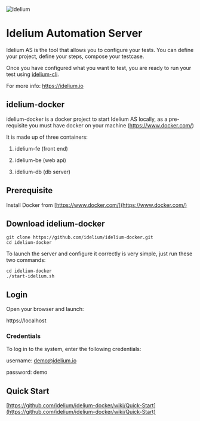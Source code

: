 ![Idelium](https://idelium.io/assets/images/idelium.png)

# Idelium Automation Server

Idelium AS is the tool that allows you to configure your tests. You can define your project, define your steps, compose your testcase.

Once you have configured what you want to test, you are ready to run your test using [idelium-cli](https://github.com/idelium/idelium-cli).

For more info: https://idelium.io
## idelium-docker

idelium-docker is a docker project to start Idelium AS locally, as a pre-requisite you must have docker on your machine (https://www.docker.com/)

It is made up of three containers:

1) idelium-fe (front end)

2) idelium-be (web api)

3) idelium-db (db server)

## Prerequisite

Install Docker from [https://www.docker.com/](https://www.docker.com/)

## Download idelium-docker

```
git clone https://github.com/idelium/idelium-docker.git
cd idelium-docker
```

To launch the server  and configure it correctly is very simple, just run these two commands:

```
cd idelium-docker
./start-idelium.sh
```

## Login

Open your browser and launch:

https://localhost

### Credentials

To log in to the system, enter the following credentials:

username: demo@idelium.io

password: demo

## Quick Start

[https://github.com/idelium/idelium-docker/wiki/Quick-Start](https://github.com/idelium/idelium-docker/wiki/Quick-Start)
